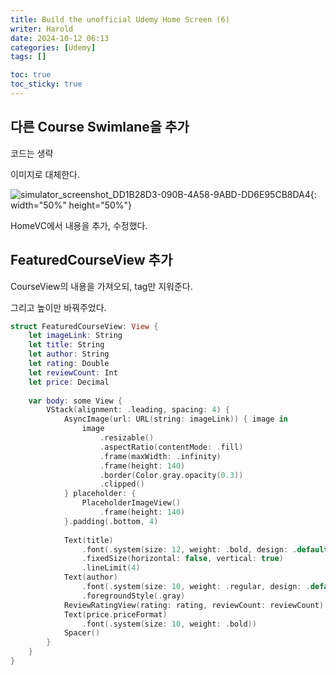 ```yaml
---
title: Build the unofficial Udemy Home Screen (6)
writer: Harold
date: 2024-10-12 06:13
categories: [Udemy]
tags: []

toc: true
toc_sticky: true
---
```


## 다른 Course Swimlane을 추가

코드는 생략

이미지로 대체한다.

![simulator_screenshot_DD1B28D3-090B-4A58-9ABD-DD6E95CB8DA4](https://github.com/user-attachments/assets/8cc82991-9868-43cc-9fd8-62966da400a9){: width="50%" height="50%"} 

HomeVC에서 내용을 추가, 수정했다.

## FeaturedCourseView 추가

CourseView의 내용을 가져오되, tag만 지워준다.

그리고 높이만 바꿔주었다.

```swift
struct FeaturedCourseView: View {
    let imageLink: String
    let title: String
    let author: String
    let rating: Double
    let reviewCount: Int
    let price: Decimal
    
    var body: some View {
        VStack(alignment: .leading, spacing: 4) {
            AsyncImage(url: URL(string: imageLink)) { image in
                image
                    .resizable()
                    .aspectRatio(contentMode: .fill)
                    .frame(maxWidth: .infinity)
                    .frame(height: 140)
                    .border(Color.gray.opacity(0.3))
                    .clipped()
            } placeholder: {
                PlaceholderImageView()
                    .frame(height: 140)
            }.padding(.bottom, 4)
            
            Text(title)
                .font(.system(size: 12, weight: .bold, design: .default))
                .fixedSize(horizontal: false, vertical: true)
                .lineLimit(4)
            Text(author)
                .font(.system(size: 10, weight: .regular, design: .default))
                .foregroundStyle(.gray)
            ReviewRatingView(rating: rating, reviewCount: reviewCount)
            Text(price.priceFormat)
                .font(.system(size: 10, weight: .bold))
            Spacer()
        }
    }
}
```